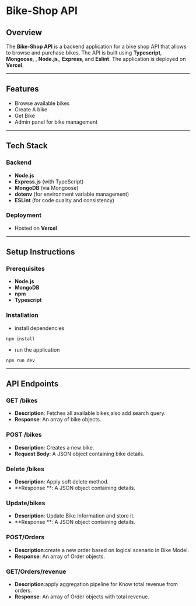 # Bike-Shop API

## Overview

The **Bike-Shop API** is a backend application for a bike shop API that allows to browse and purchase bikes. The API is built using **Typescript**, **Mongoose**, , **Node.js**,, **Express**, and **Eslint**. The application is deployed on **Vercel**.

---

## Features

- Browse available bikes
- Create A bike
- Get Bike
- Admin panel for bike management

---

## Tech Stack

### Backend

- **Node.js**
- **Express.js** (with TypeScript)
- **MongoDB** (via Mongoose)
- **dotenv** (for environment variable management)
- **ESLint** (for code quality and consistency)

### Deployment

- Hosted on **Vercel**

---

## Setup Instructions

### Prerequisites

- **Node.js**
- **MongoDB**
- **npm**
- **Typescript**

### Installation

- install dependencies

```
npm install
```

- run the application

```
npm run dev
```

---

## API Endpoints

### GET /bikes

- **Description**: Fetches all available bikes,also add search query.
- **Response**: An array of bike objects.

### POST /bikes

- **Description**: Creates a new bike.
- **Request Body**: A JSON object containing bike details.

### Delete /bikes

- **Description**: Apply soft delete method.
- **Response **: A JSON object containing details.

### Update/bikes

- **Description**: Update Bike Information and store it.
- **Response **: A JSON object containing details.

### POST/Orders

- **Description**:create a new order based on logical scenario in Bike Model.
- **Response**: An array of Order objects.

### GET/Orders/revenue

- **Description**:apply aggregation pipeline for Know total revenue from orders.
- **Response**: An array of Order objects with total revenue.
